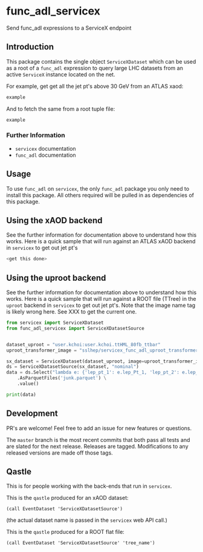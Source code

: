 # func_adl_servicex

 Send func_adl expressions to a ServiceX endpoint

## Introduction

This package contains the single object `ServiceXDataset` which can be used as a root of a `func_adl` expression to query large LHC datasets from an active `ServiceX` instance located on the net.

For example, get get all the jet pt's above 30 GeV from an ATLAS xaod:

```python
example
```

And to fetch the same from a root tuple file:

```python
example
```

### Further Information

- `servicex` documentation
- `func_adl` documentation

## Usage

To use `func_adl` on `servicex`, the only `func_adl` package you only need to install this package. All others required will be pulled in as dependencies of this package.

## Using the xAOD backend

See the further information for documentation above to understand how this works. Here is a quick sample that will run against an ATLAS xAOD backend in `servicex` to get out jet pt's

```python
<get this done>
```

## Using the uproot backend

See the further information for documentation above to understand how this works. Here is a quick sample that will run against a ROOT file (TTree) in the `uproot` backend in `servicex` to get out jet pt's. Note that the image name tag is likely wrong here. See XXX to get the current one.

```python
from servicex import ServiceXDataset
from func_adl_servicex import ServiceXDatasetSource


dataset_uproot = "user.kchoi:user.kchoi.ttHML_80fb_ttbar"
uproot_transformer_image = "sslhep/servicex_func_adl_uproot_transformer:issue6"

sx_dataset = ServiceXDataset(dataset_uproot, image=uproot_transformer_image)
ds = ServiceXDatasetSource(sx_dataset, "nominal")
data = ds.Select("lambda e: {'lep_pt_1': e.lep_Pt_1, 'lep_pt_2': e.lep_Pt_2}") \
    .AsParquetFiles('junk.parquet') \
    .value()

print(data)
```

## Development

PR's are welcome! Feel free to add an issue for new features or questions.

The `master` branch is the most recent commits that both pass all tests and are slated for the next release. Releases are tagged. Modifications to any released versions are made off those tags.

## Qastle

This is for people working with the back-ends that run in `servicex`.

This is the `qastle` produced for an xAOD dataset:

```text
(call EventDataset 'ServiceXDatasetSource')
```

(the actual dataset name is passed in the `servicex` web API call.)

This is the `qastle` produced for a ROOT flat file:

```text
(call EventDataset 'ServiceXDatasetSource' 'tree_name')
```
